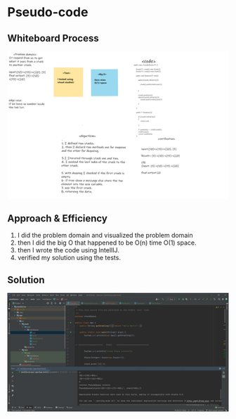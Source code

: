 # Pseudo-code
<!-- Description of the challenge -->

## Whiteboard Process
<!-- Embedded whiteboard image -->
![white board](/allReads/code-challenge-10.png)

## Approach & Efficiency
<!-- What approach did you take? Why? What is the Big O space/time for this approach? -->
1. I did the problem domain and visualized the problem domain
2. then I did the big O that happened to be O(n) time O(1) space. 
3. then I wrote the code using IntellIJ.
4. verified my solution using the tests.

## Solution
<!-- Show how to run your code, and examples of it in action -->

![Solution](/allReads/code-challenge-10-test.png)